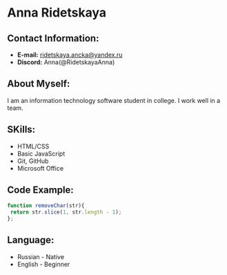 # Anna Ridetskaya 
## Contact Information: 
* **E-mail:** ridetskaya.ancka@yandex.ru
* **Discord:** Anna(@RidetskayaAnna)
## About Myself:
I am an information technology software student in college. I work well in a team.
## SKills: 
* HTML/CSS
* Basic JavaScript
* Git, GitHub
* Microsoft Office
## Code Example: 
 ```javascript
 function removeChar(str){
  return str.slice(1, str.length - 1);
};
```
## Language: 
* Russian - Native
* English - Beginner
